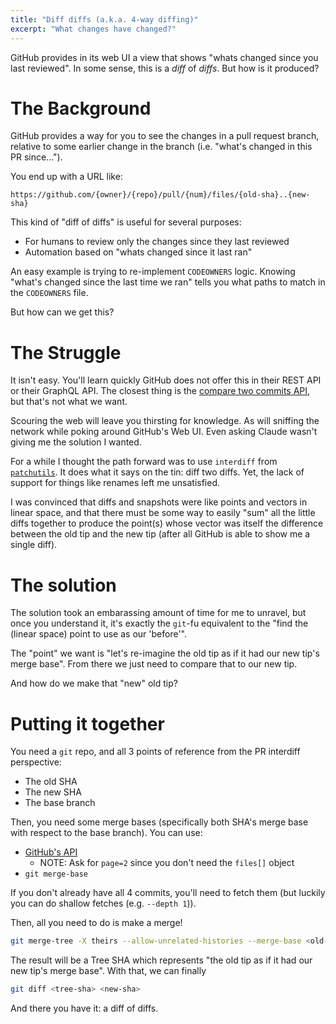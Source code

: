 ```yaml
---
title: "Diff diffs (a.k.a. 4-way diffing)"
excerpt: "What changes have changed?"
---
```


GitHub provides in its web UI a view that shows "whats changed since you last reviewed". In some sense, this is a _diff_ of _diffs_. But how is it produced?

# The Background

GitHub provides a way for you to see the changes in a pull request branch, relative to some earlier change in the branch (i.e. "what's changed in this PR since...").

You end up with a URL like:

```
https://github.com/{owner}/{repo}/pull/{num}/files/{old-sha}..{new-sha}
```

This kind of "diff of diffs" is useful for several purposes:

- For humans to review only the changes since they last reviewed
- Automation based on "whats changed since it last ran"

An easy example is trying to re-implement `CODEOWNERS` logic. Knowing "what's changed since the last time we ran" tells you what paths to match in the `CODEOWNERS` file.

But how can we get this?

# The Struggle

It isn't easy. You'll learn quickly GitHub does not offer this in their REST API or their GraphQL API. The closest thing is the [compare two commits API](https://docs.github.com/en/rest/commits/commits?apiVersion=2022-11-28#compare-two-commits), but that's not what we want.

Scouring the web will leave you thirsting for knowledge. As will sniffing the network while poking around GitHub's Web UI. Even asking Claude wasn't giving me the solution I wanted.

For a while I thought the path forward was to use `interdiff` from [`patchutils`](https://github.com/twaugh/patchutils). It does what it says on the tin: diff two diffs. Yet, the lack of support for things like renames left me unsatisfied.

I was convinced that diffs and snapshots were like points and vectors in linear space, and that there must be some way to easily "sum" all the little diffs together to produce the point(s) whose vector was itself the difference between the old tip and the new tip (after all GitHub is able to show me a single diff).

# The solution

The solution took an embarassing amount of time for me to
unravel, but once you understand it, it's exactly the `git`-fu equivalent to the "find the (linear space) point to use as our 'before'".

The "point" we want is "let's re-imagine the old tip as if it had our new tip's merge base". From there we just need to compare that to our new tip.

And how do we make that "new" old tip?

# Putting it together

You need a `git` repo, and all 3 points of reference from the PR interdiff perspective:

- The old SHA
- The new SHA
- The base branch

Then, you need some merge bases (specifically both SHA's merge base with respect to the base branch). You can use:

- [GitHub's API](https://docs.github.com/en/rest/commits/commits?apiVersion=2022-11-28#compare-two-commits)
  - NOTE: Ask for `page=2` since you don't need the `files[]` object
- `git merge-base`

If you don't already have all 4 commits, you'll need to fetch them (but luckily you can do shallow fetches (e.g. `--depth 1`)).

Then, all you need to do is make a merge!

```bash
git merge-tree -X theirs --allow-unrelated-histories --merge-base <old-merge-base> <new-merge-base> <old-sha>
```

The result will be a Tree SHA which represents "the old tip as if it had our new tip's merge base". With that, we can finally

```bash
git diff <tree-sha> <new-sha>
```

And there you have it: a diff of diffs.
